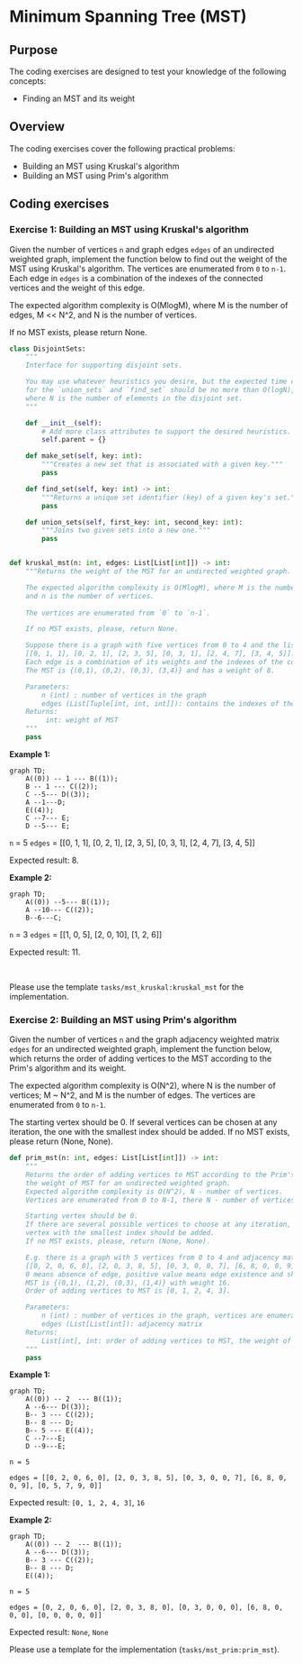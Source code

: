 # Minimum Spanning Tree (MST)

## Purpose

The coding exercises are designed to test your knowledge of the following concepts:

* Finding an MST and its weight

## Overview

The coding exercises cover the following practical problems:
* Building an MST using Kruskal's algorithm 
* Building an MST using Prim's algorithm

## Coding exercises

### Exercise 1: Building an MST using Kruskal's algorithm 

Given the number of vertices `n` and graph edges `edges` of an undirected weighted graph, implement the function below to find out the weight of the MST using Kruskal's algorithm. 
The vertices are enumerated from `0` to `n-1`. Each edge in `edges` is a combination of the indexes of the connected vertices and the weight of this edge.

The expected algorithm complexity is O(MlogM), where M is the number of edges, M << N^2, and N is the number of vertices.

If no MST exists, please return None.

```python
class DisjointSets:
    """
    Interface for supporting disjoint sets.

    You may use whatever heuristics you desire, but the expected time complexity 
    for the `union_sets` and `find_set` should be no more than O(logN), 
    where N is the number of elements in the disjoint set.
    """

    def __init__(self):
        # Add more class attributes to support the desired heuristics.
        self.parent = {}

    def make_set(self, key: int):
        """Creates a new set that is associated with a given key."""
        pass

    def find_set(self, key: int) -> int:
        """Returns a unique set identifier (key) of a given key's set."""
        pass

    def union_sets(self, first_key: int, second_key: int):
        """Joins two given sets into a new one."""
        pass


def kruskal_mst(n: int, edges: List[List[int]]) -> int:
    """Returns the weight of the MST for an undirected weighted graph.

    The expected algorithm complexity is O(MlogM), where M is the number of edges, M << n^2, 
    and n is the number of vertices.
    
    The vertices are enumerated from `0` to `n-1`.

    If no MST exists, please, return None.

    Suppose there is a graph with five vertices from 0 to 4 and the list of edges
    [[0, 1, 1], [0, 2, 1], [2, 3, 5], [0, 3, 1], [2, 4, 7], [3, 4, 5]].
    Each edge is a combination of its weights and the indexes of the connected vertices.
    The MST is {(0,1), (0,2), (0,3), (3,4)} and has a weight of 8.

    Parameters:
        n (int) : number of vertices in the graph
        edges (List[Tuple[int, int, int]]): contains the indexes of the connected vertices and weight of this edge.
    Returns:
         int: weight of MST
    """
    pass
```

**Example 1:**
```mermaid
graph TD;
    A((0)) -- 1 --- B((1));
    B -- 1 --- C((2));
    C --5--- D((3));
    A --1---D;
    E((4));
    C --7--- E;
    D --5--- E;
```
`n` = 5
`edges` = [[0, 1, 1], [0, 2, 1], [2, 3, 5], [0, 3, 1], [2, 4, 7], [3, 4, 5]]

Expected result: 8.

**Example 2:**
```mermaid
graph TD;
    A((0)) --5--- B((1));
    A --10--- C((2));
    B--6---C;
```
`n` = 3
`edges` = [[1, 0, 5], [2, 0, 10], [1, 2, 6]]

Expected result: 11.

<br/>

Please use the template `tasks/mst_kruskal:kruskal_mst` for the implementation.


### Exercise 2: Building an MST using Prim's algorithm

Given the number of vertices `n` and the graph adjacency weighted matrix `edges` for an undirected weighted graph, implement the function below, which returns the order of adding vertices to the MST according to the Prim's algorithm and its weight. 

The expected algorithm complexity is O(N^2), where N is the number of vertices; M ~ N^2, and M is the number of edges.
The vertices are enumerated from `0` to `n-1`.

The starting vertex should be 0. If several vertices can be chosen at any iteration, the one with the smallest index should be added.  If no MST exists, please return (None, None).

```python
def prim_mst(n: int, edges: List[List[int]]) -> int:
    """
    Returns the order of adding vertices to MST according to the Prim's algorithm and
    the weight of MST for an undirected weighted graph.
    Expected algorithm complexity is O(N^2), N - number of vertices.
    Vertices are enumerated from 0 to N-1, there N - number of vertices.

    Starting vertex should be 0.
    If there are several possible vertices to choose at any iteration,
    vertex with the smallest index should be added.
    If no MST exists, please, return (None, None).

    E.g. there is a graph with 5 vertices from 0 to 4 and adjacency matrix with weight
    [[0, 2, 0, 6, 0], [2, 0, 3, 8, 5], [0, 3, 0, 0, 7], [6, 8, 0, 0, 9], [0, 5, 7, 9, 0]].
    0 means absence of edge, positive value means edge existence and shows its weight.
    MST is {(0,1), (1,2), (0,3), (1,4)} with weight 16.
    Order of adding vertices to MST is [0, 1, 2, 4, 3].

    Parameters:
        n (int) : number of vertices in the graph, vertices are enumerated from 0 to n-1
        edges (List[List[int]): adjacency matrix
    Returns:
        List[int], int: order of adding vertices to MST, the weight of MST
    """
    pass
```

**Example 1:**
```mermaid
graph TD;
    A((0)) -- 2  --- B((1));
    A --6--- D((3));
    B-- 3 --- C((2));
    B-- 8 --- D;
    B-- 5 --- E((4));
    C --7---E;
    D --9---E;
```
`n = 5`

`edges = [[0, 2, 0, 6, 0], [2, 0, 3, 8, 5], [0, 3, 0, 0, 7], [6, 8, 0, 0, 9], [0, 5, 7, 9, 0]]`

Expected result: `[0, 1, 2, 4, 3]`, `16`

**Example 2:**
```mermaid
graph TD;
    A((0)) -- 2  --- B((1));
    A --6--- D((3));
    B-- 3 --- C((2));
    B-- 8 --- D;
    E((4));
```

`n = 5`

`edges = [0, 2, 0, 6, 0], [2, 0, 3, 8, 0], [0, 3, 0, 0, 0], [6, 8, 0, 0, 0], [0, 0, 0, 0, 0]]`

Expected result: `None`, `None`


Please use a template for the implementation (`tasks/mst_prim:prim_mst`).
